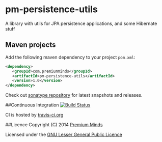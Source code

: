 pm-persistence-utils
====================

A library with utils for JPA persistence applications, and some Hibernate stuff

## Maven projects
Add the following maven dependency to your project `pom.xml`:

```xml
<dependency>
   <groupId>com.premiumminds</groupId>
   <artifactId>pm-persistence-utils</artifactId>
   <version>1.0</version>
</dependency>
```
Check out [sonatype repository](https://oss.sonatype.org/index.html#nexus-search;quick~pm-persistence-utils) for latest snapshots and releases.

##Continuous Integration
[![Build Status](https://travis-ci.org/premium-minds/pm-persistence-utils.png?branch=master)](https://travis-ci.org/premium-minds/pm-persistence-utils)

CI is hosted by [travis-ci.org](https://travis-ci.org/)

##Licence
Copyright (C) 2014 [Premium Minds](http://www.premium-minds.com/)

Licensed under the [GNU Lesser General Public Licence](http://www.gnu.org/licenses/lgpl.html)
